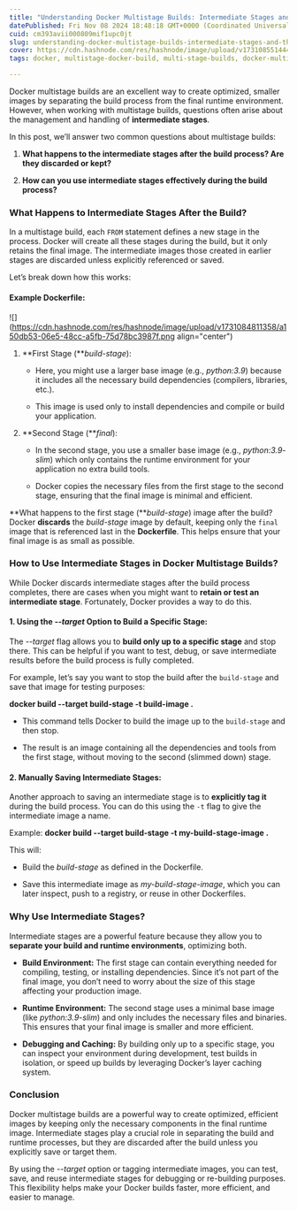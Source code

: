```yaml
---
title: "Understanding Docker Multistage Builds: Intermediate Stages and Their Management"
datePublished: Fri Nov 08 2024 18:48:18 GMT+0000 (Coordinated Universal Time)
cuid: cm393avii000809mif1upc0jt
slug: understanding-docker-multistage-builds-intermediate-stages-and-their-management
cover: https://cdn.hashnode.com/res/hashnode/image/upload/v1731085514446/dbe91e6f-e40a-45d5-a675-da59f99852f5.png
tags: docker, multistage-docker-build, multi-stage-builds, docker-multistage-build, intermediate-build, final-stage, intermediate-stage

---
```


Docker multistage builds are an excellent way to create optimized, smaller images by separating the build process from the final runtime environment. However, when working with multistage builds, questions often arise about the management and handling of **intermediate stages**.

In this post, we’ll answer two common questions about multistage builds:

1. **What happens to the intermediate stages after the build process? Are they discarded or kept?**
    
2. **How can you use intermediate stages effectively during the build process?**
    

### **What Happens to Intermediate Stages After the Build?**

In a multistage build, each `FROM` statement defines a new stage in the process. Docker will create all these stages during the build, but it only retains the final image. The intermediate images those created in earlier stages are discarded unless explicitly referenced or saved.

Let’s break down how this works:

#### Example Dockerfile:

![](https://cdn.hashnode.com/res/hashnode/image/upload/v1731084811358/a150db53-06e5-48cc-a5fb-75d78bc3987f.png align="center")

1. **First Stage (***build-stage*):
    
    * Here, you might use a larger base image (e.g., *python:3.9*) because it includes all the necessary build dependencies (compilers, libraries, etc.).
        
    * This image is used only to install dependencies and compile or build your application.
        
2. **Second Stage (***final*):
    
    * In the second stage, you use a smaller base image (e.g., *python:3.9*\-*slim*) which only contains the runtime environment for your application no extra build tools.
        
    * Docker copies the necessary files from the first stage to the second stage, ensuring that the final image is minimal and efficient.
        

**What happens to the first stage (***build-stage*) image after the build?  
Docker **discards** the *build-stage* image by default, keeping only the `final` image that is referenced last in the **Dockerfile**. This helps ensure that your final image is as small as possible.

### **How to Use Intermediate Stages in Docker Multistage Builds?**

While Docker discards intermediate stages after the build process completes, there are cases when you might want to **retain or test an intermediate stage**. Fortunately, Docker provides a way to do this.

#### 1\. **Using the** *\--target* Option to Build a Specific Stage:

The *\--target* flag allows you to **build only up to a specific stage** and stop there. This can be helpful if you want to test, debug, or save intermediate results before the build process is fully completed.

For example, let’s say you want to stop the build after the `build-stage` and save that image for testing purposes:

**docker build --target build-stage -t build-image .**

* This command tells Docker to build the image up to the `build-stage` and then stop.
    
* The result is an image containing all the dependencies and tools from the first stage, without moving to the second (slimmed down) stage.
    

#### 2\. **Manually Saving Intermediate Stages**:

Another approach to saving an intermediate stage is to **explicitly tag it** during the build process. You can do this using the `-t` flag to give the intermediate image a name.

Example: **docker build --target build-stage -t my-build-stage-image .**

This will:

* Build the *build-stage* as defined in the Dockerfile.
    
* Save this intermediate image as *my-build-stage-image*, which you can later inspect, push to a registry, or reuse in other Dockerfiles.
    

### **Why Use Intermediate Stages?**

Intermediate stages are a powerful feature because they allow you to **separate your build and runtime environments**, optimizing both.

* **Build Environment:** The first stage can contain everything needed for compiling, testing, or installing dependencies. Since it’s not part of the final image, you don’t need to worry about the size of this stage affecting your production image.
    
* **Runtime Environment:** The second stage uses a minimal base image (like *python:3.9-slim*) and only includes the necessary files and binaries. This ensures that your final image is smaller and more efficient.
    
* **Debugging and Caching:** By building only up to a specific stage, you can inspect your environment during development, test builds in isolation, or speed up builds by leveraging Docker’s layer caching system.
    

### **Conclusion**

Docker multistage builds are a powerful way to create optimized, efficient images by keeping only the necessary components in the final runtime image. Intermediate stages play a crucial role in separating the build and runtime processes, but they are discarded after the build unless you explicitly save or target them.

By using the *\--target* option or tagging intermediate images, you can test, save, and reuse intermediate stages for debugging or re-building purposes. This flexibility helps make your Docker builds faster, more efficient, and easier to manage.